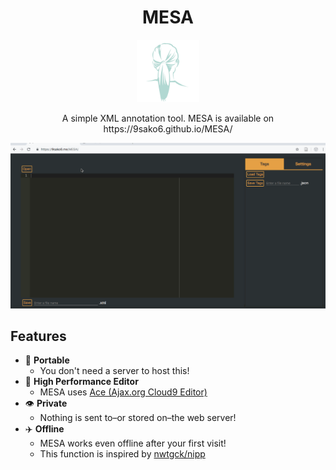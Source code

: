 <div align="center" style="text-align: center;">
<h1>MESA</h1>
<img src="./images/mesa_logo.png" width="100">

<p>
A simple XML annotation tool.
MESA is available on https://9sako6.github.io/MESA/
</p>
</div>



![demo](images/demo.gif)

## Features
- :briefcase: **Portable**
  - You don't need a server to host this!
- :rocket: **High Performance Editor**
  - MESA uses [Ace (Ajax.org Cloud9 Editor)](https://ace.c9.io/)
- 👁 **Private**
  - Nothing is sent to–or stored on–the web server!
- :airplane: **Offline**
  - MESA works even offline after your first visit!
  - This function is inspired by [nwtgck/nipp](https://github.com/nwtgck/nipp)
